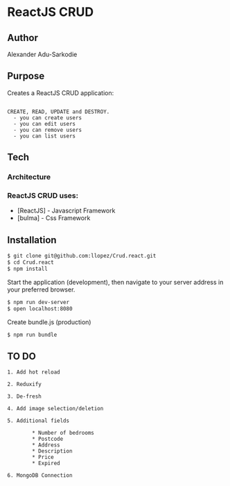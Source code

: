 # ReactJS CRUD

## Author
Alexander Adu-Sarkodie

## Purpose
Creates a ReactJS CRUD application:  

```

CREATE, READ, UPDATE and DESTROY.
  - you can create users
  - you can edit users
  - you can remove users
  - you can list users

  ```



## Tech

### Architecture 

### ReactJS CRUD uses:


* [ReactJS] - Javascript Framework
* [bulma] - Css Framework

## Installation

```sh
$ git clone git@github.com:llopez/Crud.react.git
$ cd Crud.react
$ npm install
```

Start the application (development), then navigate to your server address in your preferred browser.

```sh
$ npm run dev-server
$ open localhost:8080
```

Create bundle.js (production)

```sh
$ npm run bundle
```

## TO DO

```
1. Add hot reload

2. Reduxify

3. De-fresh

4. Add image selection/deletion

5. Additional fields

		* Number of bedrooms
		* Postcode
		* Address
		* Description
		* Price
		* Expired

6. MongoDB Connection

```


